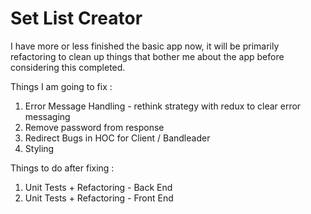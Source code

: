 # Set List Creator

I have more or less finished the basic app now, it will be primarily refactoring to clean up things that bother me about the app before considering this completed.

Things I am going to fix :
1) Error Message Handling - rethink strategy with redux to clear error messaging
2) Remove password from response
3) Redirect Bugs in HOC for Client / Bandleader
4) Styling

Things to do after fixing :
1) Unit Tests + Refactoring - Back End 
2) Unit Tests + Refactoring - Front End